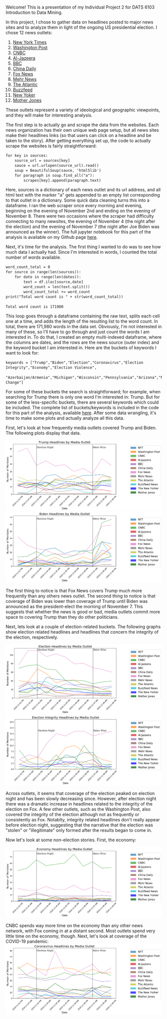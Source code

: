 Welcome! This is a presentation of my Individual Project 2 for DATS 6103 Introduction to Data Mining.

In this project, I chose to gather data on headlines posted to major news sites and to analyze them in light of the ongoing US presidential election. I chose 12 news outlets:

1. [New York Times](https://www.nytimes.com/)
2. [Washington Post](https://www.washingtonpost.com/)
3. [CNBC](https://www.cnbc.com)
4. [Al-Jazeera](https://www.aljazeera.com/)
5. [BBC](https://bbc.com/news)
6. [China Daily](https://global.chinadaily.com.cn/)
7. [Fox News](https://www.foxnews.com/)
8. [Mehr News](https://en.mehrnews.com/)
9. [The Atlantic](https://www.theatlantic.com/)
10. [Buzzfeed](https://www.buzzfeed.com/)
11. [New Yoker](https://www.newyorker.com/)
12. [Mother Jones](https://www.motherjones.com/)

These outlets represent a variety of ideological and geographic viewpoints, and they will make for interesting analysis.

The first step is to actually go and scrape the data from the websites. Each news organization has their own unique web page setup, but all news sites make their headlines links (so that users can click on a headline and be taken to the story). After getting everything set up, the code to actually scrape the websites is fairly straightforward:

```
for key in sources:
    source_url = sources[key]
    sauce = url.urlopen(source_url).read()
    soup = BeautifulSoup(sauce, 'html5lib')
    for paragraph in soup.find_all("a"):
        scrapes[key].append(paragraph.text)
```
Here, sources is a dictionary of each news outlet and its url address, and all html text with the marker "a" gets appended to an empty list corresponding to that outlet in a dictionary. Some quick data cleaning turns this into a dataframe. I ran the web scraper once every morning and evening, beginning on the evening of November 2nd and ending on the evening of November 8. There were two occasions where the scraper had difficulty connecting to many newsites, the evening of November 4 (the night after the election) and the evening of November 7 (the night after Joe Biden was announced as the winner). The full jupyter notebook for this part of the analysis is available on my Github page [here](https://github.com/grahamh39/DATS6103-Project-2-Graham-Hulsey-/blob/main/code/Graham%20Hulsey%20Project%202%20Code%20Part%201%20-%20Web%20Scraping.ipynb).

Next, it's time for the analysis. The first thing I wanted to do was to see how much data I actually had. Since I'm interested in words, I counted the total number of words available. 
```
word_count_total = 0
for source in range(len(sources)):
    for date in range(len(dates)):
        text = df.iloc[source,date]
        word_count = len(text.split())
        word_count_total += word_count
print("Total word count is " + str(word_count_total))

Total word count is 171980
```
This loop goes through a dataframe containing the raw text, splits each cell one at a time, and adds the length of the resulting list to the word count. In total, there are 171,980 words in the data set. Obviously, I'm not interested in many of these, so I'll have to go through and just count the words I am interested in. To do that, I created an empty multi-indexed dataframe, where the columns are dates, and the rows are the news source (outer index) and the keyword bucket I am interested in. Here are the buckets of keywords I want to look for:

```
keywords = ["Trump","Biden","Election","Coronavirus","Election Integrity","Economy","Election Violence",
            "Azerbaijan/Armenia","Michigan","Wisconsin","Pennsylvania","Arizona","Nevada","Florida","Climate Change"]
```
For some of these buckets the search is straightforward; for example, when searching for Trump there is only one word I'm interested in: Trump. But for some of the less-specific buckets, there are several keywords which could be included. The complete list of buckets/keywords is included in the code for this part of the analysis, available [here](https://github.com/grahamh39/DATS6103-Project-2-Graham-Hulsey-/blob/main/code/Graham%20Hulsey%20Project%202%20Code%20Part%202%20-%20Analysis.ipynb). After some data wrangling, it's time to make some plots and actually analyze all this data.

First, let's look at how frequently media outlets covered Trump and Biden. The following plots display that data. 

![trump](https://raw.githubusercontent.com/grahamh39/DATS6103-Project-2-Graham-Hulsey-/main/plots/trump_plot.png)
![biden](https://raw.githubusercontent.com/grahamh39/DATS6103-Project-2-Graham-Hulsey-/main/plots/biden_plot.png)

The first thing to notice is that Fox News covers Trump much more frequently than any others news outlet. The second thing to notice is that coverage of Biden was lower than coverage of Trump until Biden was announced as the president-elect the morning of November 7. This suggests that whether the news is good or bad, media outlets commit more space to covering Trump than they do other politicians.

Next, lets look at a couple of election-related buckets. The following graphs show election related headlines and headlines that concern the integrity of the election, respectively.

![election](https://raw.githubusercontent.com/grahamh39/DATS6103-Project-2-Graham-Hulsey-/main/plots/election_plot.png)
![integrity](https://raw.githubusercontent.com/grahamh39/DATS6103-Project-2-Graham-Hulsey-/main/plots/integrity_plot.png)

Across outlets, it seems that coverage of the election peaked on election night and has been slowly decreasing since. However, after election night there was a dramatic increase in headlines related to the integrity of the election on Fox. A few other outlets, such as the Washington Post, also covered the integrity of the election although not as frequently or consistently as Fox. Notablty, integrity related headlines don't really appear before election night, suggesting that the narrative that the election was "stolen" or "illegitimate" only formed after the results began to come in.

Now let's look at some non-election stories. First, the economy:

![economy](https://raw.githubusercontent.com/grahamh39/DATS6103-Project-2-Graham-Hulsey-/main/plots/economy_plot.png)

CNBC spends way more time on the economy than any other news network, with Fox coming in at a distant second. Most outlets spend very little time on the economy, though. Next, let's look at coverage of the COVID-19 pandemic:
![covid](https://raw.githubusercontent.com/grahamh39/DATS6103-Project-2-Graham-Hulsey-/main/plots/corona_plot.png)
